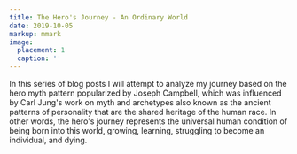 ```yaml
---
title: The Hero's Journey - An Ordinary World
date: 2019-10-05
markup: mmark
image:
  placement: 1
  caption: ''
---
```


In this series of blog posts I will attempt to analyze my journey based on the hero myth pattern popularized by Joseph Campbell,
which was influenced by Carl Jung's work on myth and archetypes also known as the ancient patterns of personality that are the shared heritage of the human race.
In other words, the hero's journey represents the universal human condition of being born into this world, growing, learning, struggling to become an individual, and dying.
